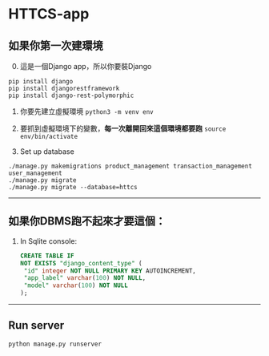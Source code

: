 # HTTCS-app

## 如果你第一次建環境
0. 這是一個Django app，所以你要裝Django
```
pip install django
pip install djangorestframework
pip install django-rest-polymorphic
```
1. 你要先建立虛擬環境
   `python3 -m venv env`
2. 要抓到虛擬環境下的變數，__**每一次離開回來這個環境都要跑**__
   `source env/bin/activate`

3.  Set up database
```
./manage.py makemigrations product_management transaction_management user_management
./manage.py migrate
./manage.py migrate --database=httcs
```
*****
## 如果你DBMS跑不起來才要這個：
1. In Sqlite console: 

   ```sql
   CREATE TABLE IF
   NOT EXISTS "django_content_type" (
    "id" integer NOT NULL PRIMARY KEY AUTOINCREMENT,
    "app_label" varchar(100) NOT NULL,
    "model" varchar(100) NOT NULL
   );
   ```
*****
## Run server

`python manage.py runserver`

   

